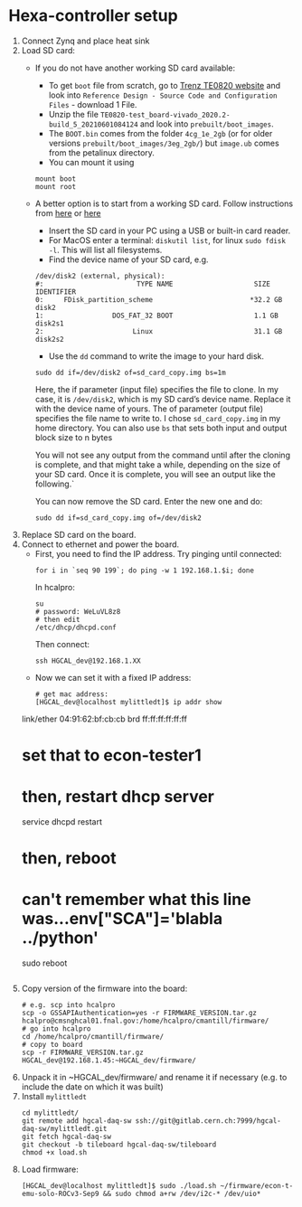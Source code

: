 # Hexa-controller setup

1. Connect Zynq and place heat sink
2. Load SD card:
   * If you do not have another working SD card available:
     * To get `boot` file from scratch, go to [Trenz TE0820 website](https://shop.trenz-electronic.de/en/TE0820-04-2BE21FL-MPSoC-Module-with-Xilinx-Zynq-UltraScale-ZU2EG-1E-2-GByte-DDR4-4-x-5-cm-LP?path=Trenz_Electronic/Modules_and_Module_Carriers/4x5/TE0820/Reference_Design/2019.2/test_board) and look into `Reference Design - Source Code and Configuration Files` - download 1 File.
     * Unzip the file `TE0820-test_board-vivado_2020.2-build_5_20210601084124` and look into `prebuilt/boot_images`. 
     * The `BOOT.bin` comes from the folder `4cg_1e_2gb` (or for older versions `prebuilt/boot_images/3eg_2gb/`) but `image.ub` comes from the petalinux directory.
     * You can mount it using 
     ```
     mount boot
     mount root
     ```
   * A better option is to start from a working SD card. Follow instructions from [here](https://beebom.com/how-clone-raspberry-pi-sd-card-windows-linux-macos/) or [here](https://www.cyberciti.biz/faq/how-to-create-disk-image-on-mac-os-x-with-dd-command/)
     * Insert the SD card in your PC using a USB or built-in card reader. 
     * For MacOS enter a terminal: `diskutil list`, for linux `sudo fdisk -l`. This will list all filesystems.
     * Find the device name of your SD card, e.g. 
     ```
     /dev/disk2 (external, physical):
     #:                       TYPE NAME                    SIZE       IDENTIFIER
     0:     FDisk_partition_scheme                        *32.2 GB    disk2
     1:                 DOS_FAT_32 BOOT                    1.1 GB     disk2s1
     2:                      Linux                         31.1 GB    disk2s2
     ```
     * Use the `dd` command to write the image to your hard disk.
     ```
     sudo dd if=/dev/disk2 of=sd_card_copy.img bs=1m
     ```
     Here, the if parameter (input file) specifies the file to clone. In my case, it is `/dev/disk2`, which is my SD card’s device name. 
     Replace it with the device name of yours. The of parameter (output file) specifies the file name to write to. I chose `sd_card_copy.img` in my home directory.
     You can also use `bs` that sets both input and output block size to n bytes
     
     You will not see any output from the command until after the cloning is complete, and that might take a while, depending on the size of your SD card. Once it is complete, you will see an output like the following.`
    
     You can now remove the SD card. Enter the new one and do:
     ```
     sudo dd if=sd_card_copy.img of=/dev/disk2
     ```
3. Replace SD card on the board.
4. Connect to ethernet and power the board.
   * First, you need to find the IP address. 
     Try pinging until connected:
     ```
     for i in `seq 90 199`; do ping -w 1 192.168.1.$i; done
     ```
     In hcalpro:
     ```
     su
     # password: WeLuVL8z8
     # then edit
     /etc/dhcp/dhcpd.conf
     ```     
     Then connect:
     ```
     ssh HGCAL_dev@192.168.1.XX
     ```
   * Now we can set it with a fixed IP address:
     ```
     # get mac address:
     [HGCAL_dev@localhost mylittledt]$ ip addr show
   link/ether 04:91:62:bf:cb:cb brd ff:ff:ff:ff:ff:ff
    # set that to econ-tester1
    # then, restart dhcp server
    service dhcpd restart
    # then, reboot
    # can't remember what this line was...env["SCA"]='blabla ../python'
    sudo reboot
    ```
4. Copy version of the firmware into the board:
    ```
    # e.g. scp into hcalpro 
    scp -o GSSAPIAuthentication=yes -r FIRMWARE_VERSION.tar.gz  hcalpro@cmsnghcal01.fnal.gov:/home/hcalpro/cmantill/firmware/
    # go into hcalpro
    cd /home/hcalpro/cmantill/firmware/
    # copy to board
    scp -r FIRMWARE_VERSION.tar.gz  HGCAL_dev@192.168.1.45:~HGCAL_dev/firmware/
    ```
5. Unpack it in ~HGCAL_dev/firmware/ and rename it if necessary (e.g. to include the date on which it was built)
6. Install `mylittledt`
    ```
    cd mylittledt/
    git remote add hgcal-daq-sw ssh://git@gitlab.cern.ch:7999/hgcal-daq-sw/mylittledt.git
    git fetch hgcal-daq-sw
    git checkout -b tileboard hgcal-daq-sw/tileboard
    chmod +x load.sh
    ```
7. Load firmware:
    ```
    [HGCAL_dev@localhost mylittledt]$ sudo ./load.sh ~/firmware/econ-t-emu-solo-ROCv3-Sep9 && sudo chmod a+rw /dev/i2c-* /dev/uio*
    ```
